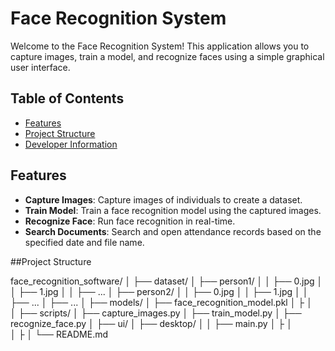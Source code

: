 # Face Recognition System

Welcome to the Face Recognition System! This application allows you to capture images, train a model, and recognize faces using a simple graphical user interface.

## Table of Contents
- [Features](#features)
- [Project Structure](#project-structure)
- [Developer Information](#developer-information)

## Features

- **Capture Images**: Capture images of individuals to create a dataset.
- **Train Model**: Train a face recognition model using the captured images.
- **Recognize Face**: Run face recognition in real-time.
- **Search Documents**: Search and open attendance records based on the specified date and file name.

##Project Structure











face_recognition_software/
│
├── dataset/
│   ├── person1/
│   │   ├── 0.jpg
│   │   ├── 1.jpg
│   │   ├── ...
│   ├── person2/
│   │   ├── 0.jpg
│   │   ├── 1.jpg
│   │   ├── ...
│   ├── ...
│
├── models/
│   ├── face_recognition_model.pkl
│
├
│   
│
├── scripts/
│   ├── capture_images.py
│   ├── train_model.py
│   ├── recognize_face.py
│
├── ui/
│   ├── desktop/
│   │   ├── main.py
│
├
│   
│
├
│
└── README.md 



